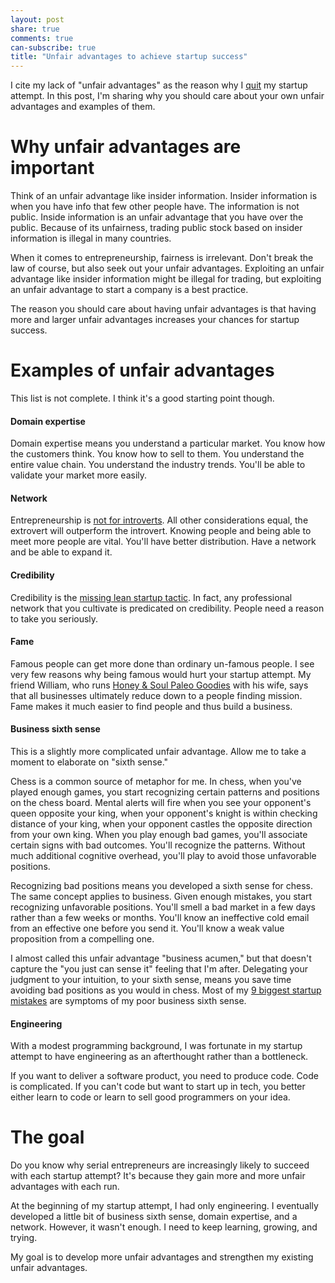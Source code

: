 ```yaml
---
layout: post
share: true
comments: true
can-subscribe: true
title: "Unfair advantages to achieve startup success"
---
```


I cite my lack of "unfair advantages" as the reason why I <a href="http://www.dillonforrest.com/startup/im-quitting-my-full-time-startup-efforts/" target="_blank">quit</a> my startup attempt. In this post, I'm sharing why you should care about your own unfair advantages and examples of them.

# Why unfair advantages are important

Think of an unfair advantage like insider information. Insider information is when you have info that few other people have. The information is not public. Inside information is an unfair advantage that you have over the public. Because of its unfairness, trading public stock based on insider information is illegal in many countries.

When it comes to entrepreneurship, fairness is irrelevant. Don't break the law of course, but also seek out your unfair advantages. Exploiting an unfair advantage like insider information might be illegal for trading, but exploiting an unfair advantage to start a company is a best practice.

The reason you should care about having unfair advantages is that having more and larger unfair advantages increases your chances for startup success.

# Examples of unfair advantages

This list is not complete. I think it's a good starting point though.

#### Domain expertise

Domain expertise means you understand a particular market. You know how the customers think. You know how to sell to them. You understand the entire value chain. You understand the industry trends. You'll be able to validate your market more easily.

#### Network

Entrepreneurship is <a href="http://www.dillonforrest.com/startup/introversion-and-entrepreneurship-dont-mix/" target="_blank">not for introverts</a>. All other considerations equal, the extrovert will outperform the introvert. Knowing people and being able to meet more people are vital. You'll have better distribution. Have a network and be able to expand it.

#### Credibility

Credibility is the <a href="http://www.dillonforrest.com/startup/introversion-and-entrepreneurship-dont-mix/" target="_blank">missing lean startup tactic</a>. In fact, any professional network that you cultivate is predicated on credibility. People need a reason to take you seriously.

#### Fame

Famous people can get more done than ordinary un-famous people. I see very few reasons why being famous would hurt your startup attempt. My friend William, who runs <a href="http://www.honeyandsoulbaking.com/" target="_blank">Honey & Soul Paleo Goodies</a> with his wife, says that all businesses ultimately reduce down to a people finding mission. Fame makes it much easier to find people and thus build a business.

#### Business sixth sense

This is a slightly more complicated unfair advantage. Allow me to take a moment to elaborate on "sixth sense."

Chess is a common source of metaphor for me. In chess, when you've played enough games, you start recognizing certain patterns and positions on the chess board. Mental alerts will fire when you see your opponent's queen opposite your king, when your opponent's knight is within checking distance of your king, when your opponent castles the opposite direction from your own king. When you play enough bad games, you'll associate certain signs with bad outcomes. You'll recognize the patterns. Without much additional cognitive overhead, you'll play to avoid those unfavorable positions.

Recognizing bad positions means you developed a sixth sense for chess. The same concept applies to business. Given enough mistakes, you start recognizing unfavorable positions. You'll smell a bad market in a few days rather than a few weeks or months. You'll know an ineffective cold email from an effective one before you send it. You'll know a weak value proposition from a compelling one.

I almost called this unfair advantage "business acumen," but that doesn't capture the "you just can sense it" feeling that I'm after. Delegating your judgment to your intuition, to your sixth sense, means you save time avoiding bad positions as you would in chess. Most of my <a href="http://www.dillonforrest.com/startup/my-9-biggest-mistakes-thus-far/" target="_blank">9 biggest startup mistakes</a> are symptoms of my poor business sixth sense.

#### Engineering

With a modest programming background, I was fortunate in my startup attempt to have engineering as an afterthought rather than a bottleneck.

If you want to deliver a software product, you need to produce code. Code is complicated. If you can't code but want to start up in tech, you better either learn to code or learn to sell good programmers on your idea.

# The goal

Do you know why serial entrepreneurs are increasingly likely to succeed with each startup attempt? It's because they gain more and more unfair advantages with each run.

At the beginning of my startup attempt, I had only engineering. I eventually developed a little bit of business sixth sense, domain expertise, and a network. However, it wasn't enough. I need to keep learning, growing, and trying.

My goal is to develop more unfair advantages and strengthen my existing unfair advantages.
